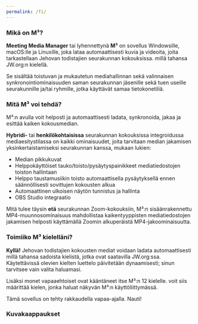 ```yaml
---
permalink: /fi/
---
```


### Mikä on M³?

**Meeting Media Manager** tai lyhennettynä **M³** on sovellus Windowsille, macOS:lle ja Linuxille, joka lataa automaattisesti kuvia ja videoita, joita tarkastellaan Jehovan todistajien seurakunnan kokouksissa. millä tahansa JW.org:n kielellä.
  
Se sisältää toistuvan ja mukautetun mediahallinnan sekä valinnaisen synkronointiominaisuuden saman seurakunnan jäsenille sekä tuen useille seurakunnille ja/tai ryhmille, jotka käyttävät samaa tietokonetiliä.

### Mitä M³ voi tehdä?

M³:n avulla voit helposti ja automaattisesti ladata, synkronoida, jakaa ja esittää kaiken kokousmedian.
  
**Hybridi-** tai **henkilökohtaisissa** seurakunnan kokouksissa integroidussa mediaesitystilassa on kaikki ominaisuudet, joita tarvitaan median jakamisen yksinkertaistamiseksi seurakunnan kanssa, mukaan lukien:

- Median pikkukuvat
- Helppokäyttöiset tauko/toisto/pysäytyspainikkeet mediatiedostojen toiston hallintaan
- Helppo taustamusiikin toisto automaattisella pysäytyksellä ennen säännöllisesti sovittujen kokousten alkua
- Automaattinen ulkoisen näytön tunnistus ja hallinta
- OBS Studio integraatio

Mitä tulee täysin **etä** seurakunnan Zoom-kokouksiin, M³:n sisäänrakennettu MP4-muunnosominaisuus mahdollistaa kaikentyyppisten mediatiedostojen jakamisen helposti käyttämällä Zoomin alkuperäistä MP4-jakoominaisuutta.

### Toimiiko M³ kielelläni?

**Kyllä!** Jehovan todistajien kokousten mediat voidaan ladata automaattisesti millä tahansa sadoista kielistä, jotka ovat saatavilla JW.org:ssa. Käytettävissä olevien kielten luettelo päivitetään dynaamisesti; sinun tarvitsee vain valita haluamasi.

Lisäksi monet vapaaehtoiset ovat kääntäneet itse M³:n 12 kielelle. voit siis määrittää kielen, jonka haluat näkyvän M³:n käyttöliittymässä.

Tämä sovellus on tehty rakkaudella vapaa-ajalla. Nauti!

### Kuvakaappaukset
